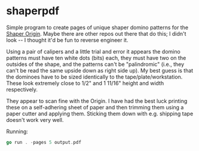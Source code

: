 # shaperpdf

Simple program to create pages of unique shaper domino patterns for the [Shaper Origin](https://www.shapertools.com/en-us/origin).  Maybe there are other repos out there that do this; I didn't look -- I thought it'd be fun to reverse engineer it.

Using a pair of calipers and a little trial and error it appears the domino patterns must have ten white dots (bits) each, they must have two on the outsides of the shape, and the patterns can't be "palindromic" (i.e., they can't be read the same upside down as right side up).  My best guess is that the dominoes have to be sized identically to the tape/plate/workstation.  These look extremely close to 1/2" and 1 11/16" height and width respectively.

They appear to scan fine with the Origin.  I have had the best luck printing these on a self-adhering sheet of paper and then trimming them using a paper cutter and applying them.  Sticking them down with e.g. shipping tape doesn't work very well.

Running:

```go
go run . -pages 5 output.pdf
```